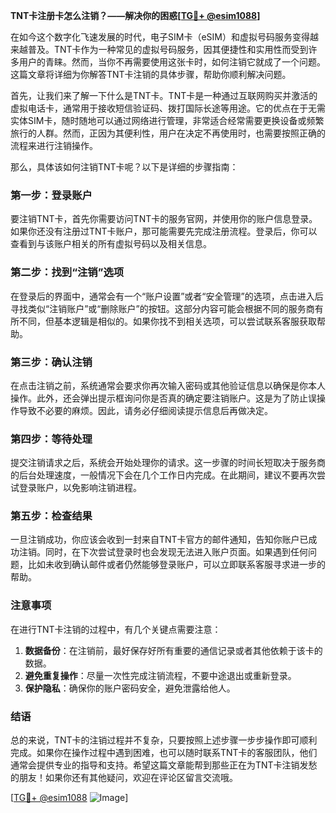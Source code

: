 **TNT卡注册卡怎么注销？——解决你的困惑[[TG💪+ @esim1088](https://t.me/s/esim1088)]**

在如今这个数字化飞速发展的时代，电子SIM卡（eSIM）和虚拟号码服务变得越来越普及。TNT卡作为一种常见的虚拟号码服务，因其便捷性和实用性而受到许多用户的青睐。然而，当你不再需要使用这张卡时，如何注销它就成了一个问题。这篇文章将详细为你解答TNT卡注销的具体步骤，帮助你顺利解决问题。

首先，让我们来了解一下什么是TNT卡。TNT卡是一种通过互联网购买并激活的虚拟电话卡，通常用于接收短信验证码、拨打国际长途等用途。它的优点在于无需实体SIM卡，随时随地可以通过网络进行管理，非常适合经常需要更换设备或频繁旅行的人群。然而，正因为其便利性，用户在决定不再使用时，也需要按照正确的流程来进行注销操作。

那么，具体该如何注销TNT卡呢？以下是详细的步骤指南：

### **第一步：登录账户**
要注销TNT卡，首先你需要访问TNT卡的服务官网，并使用你的账户信息登录。如果你还没有注册过TNT卡账户，那可能需要先完成注册流程。登录后，你可以查看到与该账户相关的所有虚拟号码以及相关信息。

### **第二步：找到“注销”选项**
在登录后的界面中，通常会有一个“账户设置”或者“安全管理”的选项，点击进入后寻找类似“注销账户”或“删除账户”的按钮。这部分内容可能会根据不同的服务商有所不同，但基本逻辑是相似的。如果你找不到相关选项，可以尝试联系客服获取帮助。

### **第三步：确认注销**
在点击注销之前，系统通常会要求你再次输入密码或其他验证信息以确保是你本人操作。此外，还会弹出提示框询问你是否真的确定要注销账户。这是为了防止误操作导致不必要的麻烦。因此，请务必仔细阅读提示信息后再做决定。

### **第四步：等待处理**
提交注销请求之后，系统会开始处理你的请求。这一步骤的时间长短取决于服务商的后台处理速度，一般情况下会在几个工作日内完成。在此期间，建议不要再次尝试登录账户，以免影响注销进程。

### **第五步：检查结果**
一旦注销成功，你应该会收到一封来自TNT卡官方的邮件通知，告知你账户已成功注销。同时，在下次尝试登录时也会发现无法进入账户页面。如果遇到任何问题，比如未收到确认邮件或者仍然能够登录账户，可以立即联系客服寻求进一步的帮助。

### **注意事项**
在进行TNT卡注销的过程中，有几个关键点需要注意：
1. **数据备份**：在注销前，最好保存好所有重要的通信记录或者其他依赖于该卡的数据。
2. **避免重复操作**：尽量一次性完成注销流程，不要中途退出或重新登录。
3. **保护隐私**：确保你的账户密码安全，避免泄露给他人。

### **结语**
总的来说，TNT卡的注销过程并不复杂，只要按照上述步骤一步步操作即可顺利完成。如果你在操作过程中遇到困难，也可以随时联系TNT卡的客服团队，他们通常会提供专业的指导和支持。希望这篇文章能帮到那些正在为TNT卡注销发愁的朋友！如果你还有其他疑问，欢迎在评论区留言交流哦。

[[TG💪+ @esim1088](https://t.me/s/esim1088) ![Image](https://i.postimg.cc/4NQfJmqS/Snipaste-2025-05-13-00-14-12.png)]